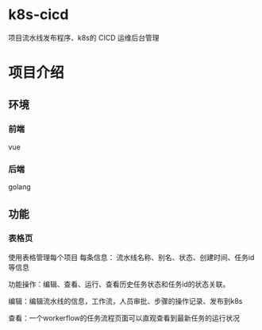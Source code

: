 # k8s-cicd

项目流水线发布程序、k8s的 CICD 运维后台管理

# 项目介绍

## 环境

### 前端

vue

### 后端

golang

## 功能

### 表格页

使用表格管理每个项目
每条信息： 流水线名称、别名、状态、创建时间、任务id等信息 

功能操作：编辑、查看、运行、查看历史任务状态和任务id的状态关联。

编辑：编辑流水线的信息，工作流，人员审批、步骤的操作记录、发布到k8s

查看：一个workerflow的任务流程页面可以直观查看到最新任务的运行状况
